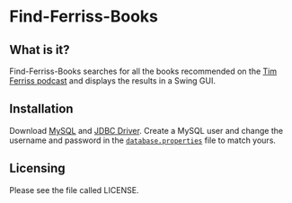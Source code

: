 # Find-Ferriss-Books
What is it?
-----------
Find-Ferriss-Books searches for all the books recommended on the [Tim Ferriss podcast](http://fourhourworkweek.com/podcast/) and displays the results in a Swing GUI.

Installation
------------
Download [MySQL](http://dev.mysql.com/downloads/mysql/) and [JDBC Driver](http://dev.mysql.com/downloads/connector/j/). Create a MySQL user and change the username and password in the  [`database.properties`](https://github.com/benawad/Find-Ferriss-Books/blob/master/database.properties) file to match yours. 

Licensing
---------
Please see the file called LICENSE.
